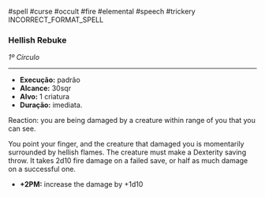 #spell #curse #occult #fire #elemental #speech  #trickery
INCORRECT_FORMAT_SPELL
### Hellish Rebuke
*1º Círculo*
___
- **Execução:** padrão
- **Alcance:** 30sqr
- **Alvo:** 1 criatura
- **Duração:** imediata.

Reaction: you are being damaged by a creature within range of you that you can see.  
  
You point your finger, and the creature that damaged you is momentarily surrounded by hellish flames. The creature must make a Dexterity saving throw. It takes 2d10 fire damage on a failed save, or half as much damage on a successful one.

- **+2PM:** increase the damage by +1d10
